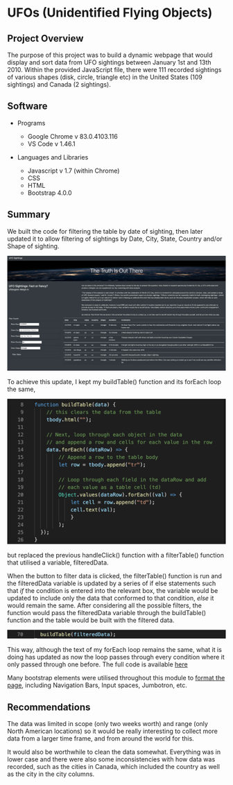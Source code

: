 # UFOs (Unidentified Flying Objects)

## Project Overview

The purpose of this project was to build a dynamic webpage that would display and sort data from UFO sightings between January 1st and 13th 2010. Within the provided JavaScript file, there were 111 recorded sightings of various shapes (disk, circle, triangle etc) in the United States (109 sightings) and Canada (2 sightings).

## Software
* Programs
    * Google Chrome v 83.0.4103.116
    * VS Code v 1.46.1   
    
* Languages and Libraries
    * Javascript v 1.7 (within Chrome)
    * CSS
    * HTML
    * Bootstrap 4.0.0

## Summary 

We built the code for filtering the table by date of sighting, then later updated it to allow filtering of sightings by Date, City, State, Country and/or Shape of sighting. 

![Filtered Example](https://github.com/Alyssa-CG/Module11-UFOs/blob/master/static/images/UFO%20ss.png)

To achieve this update, I kept my buildTable() function and its forEach loop the same, 

![Code Sample](https://github.com/Alyssa-CG/Module11-UFOs/blob/master/static/images/code%20sample1.png)

but replaced the previous handleClick() function with a filterTable() function that utilised a variable, filteredData. 

When the button to filter data is clicked, the filterTable() function is run and the filteredData variable is updated by a series of if else statements such that _if_ the condition is entered into the relevant box, the variable would be updated to include only the data that conformed to that condition, _else_ it would remain the same. After considering all the possible filters, the function would pass the filteredData variable through the buildTable() function and the table would be built with the filtered data.

![Code Sample](https://github.com/Alyssa-CG/Module11-UFOs/blob/master/static/images/code%20sample2.png)

This way, although the text of my forEach loop remains the same, what it is doing has updated as now the loop passes through every condition where it only passed through one before. The full code is available [here](https://github.com/Alyssa-CG/Module11-UFOs/blob/master/static/js/app.js)

Many bootstrap elements were utilised throughout this module to [format the page](https://github.com/Alyssa-CG/Module11-UFOs/blob/master/index.html), including Navigation Bars, Input spaces, Jumbotron, etc.

## Recommendations

The data was limited in scope (only two weeks worth) and range (only North American locations) so it would be really interesting to collect more data from a larger time frame, and from around the world for this. 

It would also be worthwhile to clean the data somewhat. Everything was in lower case and there were also some inconsistencies with how data was recorded, such as the cities in Canada, which included the country as well as the city in the city columns.
